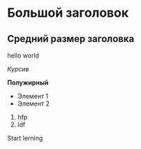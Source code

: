 # Большой заголовок

## Средний размер заголовка

hello world

*Курсив*

**Полужирный**

* Элемент 1
* Элемент 2

1. hfp
2. ldf



Start lerning